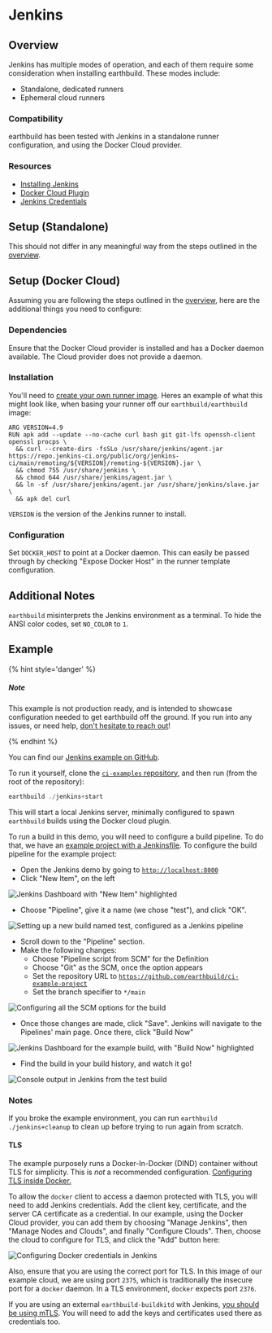 # Jenkins

## Overview

Jenkins has multiple modes of operation, and each of them require some consideration when installing earthbuild. These modes include:

 * Standalone, dedicated runners
 * Ephemeral cloud runners

### Compatibility

earthbuild has been tested with Jenkins in a standalone runner configuration, and using the Docker Cloud provider.

### Resources

 * [Installing Jenkins](https://www.jenkins.io/doc/book/installing/)
 * [Docker Cloud Plugin](https://plugins.jenkins.io/docker-plugin/)
 * [Jenkins Credentials](https://www.jenkins.io/doc/book/using/using-credentials/)

## Setup (Standalone)

This should not differ in any meaningful way from the steps outlined in the [overview](../overview.md).

## Setup (Docker Cloud)

Assuming you are following the steps outlined in the [overview](../overview.md), here are the additional things you need to configure:

### Dependencies

Ensure that the Docker Cloud provider is installed and has a Docker daemon available. The Cloud provider does not provide a daemon.

### Installation

You'll need to [create your own runner image](../build-an-earthbuild-ci-image.md). Heres an example of what this might look like, when basing your runner off our `earthbuild/earthbuild` image:

```docker
ARG VERSION=4.9
RUN apk add --update --no-cache curl bash git git-lfs openssh-client openssl procps \
  && curl --create-dirs -fsSLo /usr/share/jenkins/agent.jar https://repo.jenkins-ci.org/public/org/jenkins-ci/main/remoting/${VERSION}/remoting-${VERSION}.jar \
  && chmod 755 /usr/share/jenkins \
  && chmod 644 /usr/share/jenkins/agent.jar \
  && ln -sf /usr/share/jenkins/agent.jar /usr/share/jenkins/slave.jar \
  && apk del curl
```

`VERSION` is the version of the Jenkins runner to install.

### Configuration

Set `DOCKER_HOST` to point at a Docker daemon. This can easily be passed through by checking "Expose Docker Host" in the runner template configuration. 

## Additional Notes

`earthbuild` misinterprets the Jenkins environment as a terminal. To hide the ANSI color codes, set `NO_COLOR` to `1`.

## Example

{% hint style='danger' %}
##### Note

This example is not production ready, and is intended to showcase configuration needed to get earthbuild off the ground. If you run into any issues, or need help, [don't hesitate to reach out](https://github.com/earthbuild/earthbuild/issues/new)!

{% endhint %}

You can find our [Jenkins example on GitHub](https://github.com/earthbuild/ci-examples/tree/main/jenkins).

To run it yourself, clone the [`ci-examples` repository](https://github.com/earthbuild/ci-examples), and then run (from the root of the repository):

```go
earthbuild ./jenkins+start
```

This will start a local Jenkins server, minimally configured to spawn `earthbuild` builds using the Docker cloud plugin.

To run a build in this demo, you will need to configure a build pipeline. To do that, we have an [example project with a Jenkinsfile](https://github.com/earthbuild/ci-example-project). To configure the build pipeline for the example project:

- Open the Jenkins demo by going to [`http://localhost:8000`](http://localhost:8080/)
- Click "New Item", on the left

![Jenkins Dashboard with "New Item" highlighted](img/Jenkins1.png)

- Choose "Pipeline", give it a name (we chose "test"), and click "OK".

![Setting up a new build named test, configured as a Jenkins pipeline](img/Jenkins2.png)

- Scroll down to the "Pipeline" section.
- Make the following changes:
    - Choose "Pipeline script from SCM" for the Definition
    - Choose "Git" as the SCM, once the option appears
    - Set the repository URL to [`https://github.com/earthbuild/ci-example-project`](https://github.com/earthbuild/ci-example-project)
    - Set the branch specifier to `*/main`

![Configuring all the SCM options for the build](img/Jenkins3.png)

- Once those changes are made, click "Save". Jenkins will navigate to the Pipelines' main page. Once there, click "Build Now"

![Jenkins Dashboard for the example build, with "Build Now" highlighted](img/Jenkins4.png)

- Find the build in your build history, and watch it go!

![Console output in Jenkins from the test build](img/Jenkins5.png)

### Notes

If you broke the example environment, you can run `earthbuild ./jenkins+cleanup` to clean up before trying to run again from scratch.

#### TLS

The example purposely runs a Docker-In-Docker (DIND) container without TLS for simplicity. This is *not* a recommended configuration. [Configuring TLS inside Docker.](https://docs.docker.com/engine/security/protect-access/#use-tls-https-to-protect-the-docker-daemon-socket)

To allow the `docker` client to access a daemon protected with TLS, you will need to add Jenkins credentials. Add the client key, certificate, and the server CA certificate as a credential. In our example, using the Docker Cloud provider, you can add them by choosing "Manage Jenkins", then "Manage Nodes and Clouds", and finally "Configure Clouds". Then, choose the cloud to configure for TLS, and click the "Add" button here:

![Configuring Docker credentials in Jenkins](img/Jenkins6.png)

Also, ensure that you are using the correct port for TLS. In this image of our example cloud, we are using port `2375`, which is traditionally the insecure port for a `docker` daemon. In a TLS environment, `docker` expects port `2376`.

If you are using an external `earthbuild-buildkitd` with Jenkins, [you should be using mTLS](../remote-buildkit.md). You will need to add the keys and certificates used there as credentials too.
